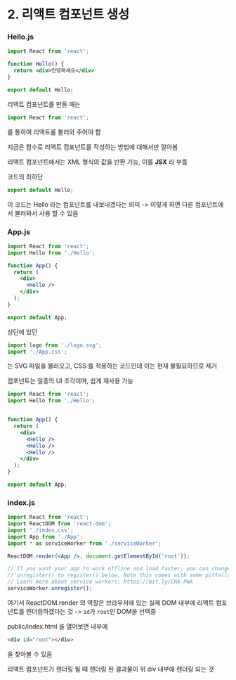 # 2. 리액트 컴포넌트 생성

### Hello.js

```jsx
import React from 'react';

function Hello() {
  return <div>안녕하세요</div>
}

export default Hello;
```

리액트 컴포넌트를 만들 때는

```jsx
import React from 'react';
```

를 통하여 리액트를 불러와 주어야 함

지금은 함수로 리액트 컴포넌트를 작성하는 방법에 대해서만 알아봄

리액트 컴포넌트에서는 XML 형식의 값을 반환 가능, 이를 **JSX** 라 부름

코드의 최하단

```jsx
export default Hello;
```

이 코드는 Hello 라는 컴포넌트를 내보내겠다는 의미 -> 이렇게 하면 다른 컴포넌트에서 불러와서 사용 할 수 있음

### App.js

```jsx
import React from 'react';
import Hello from './Hello';

function App() {
  return (
    <div>
      <Hello />
    </div>
  );
}

export default App;
```

상단에 있던

```jsx
import logo from './logo.svg';
import './App.css';
```

는 SVG 파일을 불러오고, CSS 를 적용하는 코드인데 이는 현재 불필요하므로 제거

컴포넌트는 일종의 UI 조각이며, 쉽게 재사용 가능

```jsx
import React from 'react';
import Hello from './Hello';


function App() {
  return (
    <div>
      <Hello />
      <Hello />
      <Hello />
    </div>
  );
}

export default App;
```

### index.js

```jsx
import React from 'react';
import ReactDOM from 'react-dom';
import './index.css';
import App from './App';
import * as serviceWorker from './serviceWorker';

ReactDOM.render(<App />, document.getElementById('root'));

// If you want your app to work offline and load faster, you can change
// unregister() to register() below. Note this comes with some pitfalls.
// Learn more about service workers: https://bit.ly/CRA-PWA
serviceWorker.unregister();
```

여기서 ReactDOM.render 의 역할은 브라우저에 있는 실제 DOM 내부에 리액트 컴포넌트를 렌더링하겠다는 것 -> `id`가 `root`인 DOM을 선택중

public/index.html 을 열어보면 내부에

```html
<div id="root"></div>
```

을 찾아볼 수 있음

리액트 컴포넌트가 렌더링 될 때 렌더링 된 결과물이 위 div 내부에 렌더링 되는 것